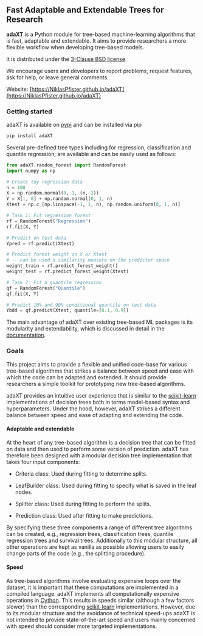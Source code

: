 ## Fast Adaptable and Extendable Trees for Research

**adaXT** is a Python module for tree-based machine-learning
algorithms that is fast, adaptable and extendable. It aims to provide
researchers a more flexible workflow when developing tree-based
models.

It is distributed under the [3-Clause BSD license](https://github.com/NiklasPfister/adaXT/blob/main/LICENSE).

We encourage users and developers to report problems, request
features, ask for help, or leave general comments.

Website: [https://NiklasPfister.github.io/adaXT](https://NiklasPfister.github.io/adaXT)

### Getting started

adaXT is available on [pypi](https://pypi.org/project/adaXT) and can be
installed via pip

```bash
pip install adaXT
```

Several pre-defined tree
types including for regression, classification
and quantile regression, are available and can
be easily used as follows:

```python
from adaXT.random_forest import RandomForest
import numpy as np

# Create toy regression data
n = 100
X = np.random.normal(0, 1, (n, 2))
Y = X[:, 0] + np.random.normal(0, 1, n)
Xtest = np.c_[np.linspace(-1, 1, n), np.random.uniform(0, 1, n)]

# Task 1: Fit regression forest
rf = RandomForest("Regression")
rf.fit(X, Y)

# Predict on test data
Ypred = rf.predict(Xtest)

# Predict forest weight on X or Xtest
# -- can be used a similarity measure on the predictor space
weight_train = rf.predict_forest_weight()
weight_test = rf.predict_forest_weight(Xtest)

# Task 2: Fit a quantile regression
qf = RandomForest("Quantile")
qf.fit(X, Y)

# Predict 10% and 90% conditional quantile on test data
Ybdd = qf.predict(Xtest, quantile=[0.1, 0.9])
```

The main advantage of adaXT over existing tree-based
ML packages is its modularity and
extendability, which is discussed in detail in the
[documentation](https://NiklasPfister.github.io/adaXT).

### Goals

This project aims to provide a flexible and unified code-base for
various tree-based algorithms that strikes a balance between speed and
ease with which the code can be adapted and extended. It should
provide researchers a simple toolkit for prototyping new tree-based
algorithms.

adaXT provides an intuitive user experience that is similar to
the [scikit-learn](https://scikit-learn.org) implementations of
decision trees both in terms model-based syntax and
hyperparameters. Under the hood, however, adaXT strikes a different
balance between speed and ease of adapting and extending the code.

#### Adaptable and extendable

At the heart of any tree-based algorithm is a decision tree that can
be fitted on data and then used to perform some version of
prediction. adaXT has therefore been designed with a modular decision
tree implementation that takes four input components:

- Criteria class: Used during fitting to determine splits.

- LeafBuilder class: Used during fitting to specify what is saved in
  the leaf nodes.

- Splitter class: Used during fitting to perform the splits.

- Prediction class: Used after fitting to make predictions.

By specifying these three components a range of different tree
algorithms can be created, e.g., regression trees, classification
trees, quantile regression trees and survival trees. Additionally to
this modular structure, all other operations are kept as vanilla as
possible allowing users to easily change parts of the code (e.g., the
splitting procedure).

#### Speed

As tree-based algorithms involve evaluating expensive loops over the
dataset, it is important that these computations are implemented in a
compiled language. adaXT implements all computationally expensive
operations in [Cython](https://cython.org/). This results in speeds
similar (although a few factors slower) than the corresponding
[scikit-learn](https://scikit-learn.org) implementations. However, due
to its modular structure and the avoidance of technical speed-ups
adaXT is not intended to provide state-of-the-art speed and users
mainly concerned with speed should consider more targeted
implementations.
